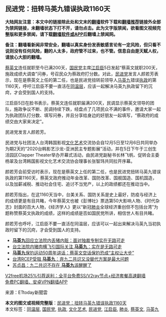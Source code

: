 <h2>民进党：扭转马英九错误执政1160天</h2> <p class="notice"><b>大陆网友注意：本文中的链接除此处和文末的<a href="https://github.com/bannedbook/fanqiang" >翻墙</a>软件下载和<a href="https://github.com/killgcd/justmysocks/blob/master/README.md">翻墙推荐</a>链接外全部为禁网链接，未翻墙状态下打不开，请勿点击。此为文字版禁闻，欲看图文视频完整版和更多禁闻，请下载<a href="https://github.com/bannedbook/fanqiang">翻墙软件或APP</a>后翻墙上禁闻网。</p><p>备注：翻墙看新闻非常安全，翻墙以真实身份发表敏感言论有一定风险，但只看不说则没有任何风险，翻的人太多，政府管不过来，也不管。信息自由是天赋人权，请放心大胆的翻墙。</b></p>  <div class="entry"> <p><a href="https://www.bannedbook.org/bnews/tag/%e8%94%a1%e8%8b%b1%e6%96%87/" class="st_tag internal_tag" rel="tag" title="标签 蔡英文 下的日志">蔡英文</a>连任就职至今已满200天，<a href="https://www.bannedbook.org/bnews/tag/%e5%9b%bd%e6%b0%91%e5%85%9a/" class="st_tag internal_tag" rel="tag" title="标签 国民党 下的日志">国民党</a>主席<a href="https://www.bannedbook.org/bnews/tag/%E6%B1%9F%E5%90%AF%E8%87%A3/" class="st_tag internal_tag" rel="tag" title="标签 江启臣 下的日志">江启臣</a>5日发起“蔡英文就职200天，施政成绩大调查”问券，号召民众为蔡政府打分数。对此，<a href="https://www.bannedbook.org/bnews/tag/%E6%B0%91%E8%BF%9B%E5%85%9A/" class="st_tag internal_tag" rel="tag" title="标签 民进党 下的日志">民进党</a>发言人颜若芳表示，现在是蔡英文上任的第二任，也是民进党扭转前领导人<a href="https://www.bannedbook.org/bnews/tag/%e9%a9%ac%e8%8b%b1%e4%b9%9d/" class="st_tag internal_tag" rel="tag" title="标签 马英九 下的日志">马英九</a>错误<a href="https://www.bannedbook.org/bnews/tag/%E6%89%A7%E6%94%BF/" class="st_tag internal_tag" rel="tag" title="标签 执政 下的日志">执政</a>的第1160天，呼吁江启臣不要一直活在<a href="https://www.bannedbook.org/bnews/tag/%E5%90%8C%E6%B8%A9%E5%B1%82/" class="st_tag internal_tag" rel="tag" title="标签 同温层 下的日志">同温层</a>，应该一起解决马英九执政留下的沉疴，才会受到国人的支持。</p> <p>江启臣5日在脸书表示，蔡英文连任就职届满200天，民调显示蔡英文领导的团队，施政争议不断、民调持续下跌，经盘点了几项民众不满的事件，邀请大家一起为执政团队打分数、填写问券，并且分享给身边的好朋友一起填写，“蔡政府的成绩交由大家来决定”。</p>  <p>民进党发言人颜若芳。</p> <p>民进党与社团法人台湾韩国影视<a href="https://www.bannedbook.org/bnews/tag/%E6%96%87%E5%8C%96%E8%89%BA%E6%9C%AF/" class="st_tag internal_tag" rel="tag" title="标签 文化艺术 下的日志">文化艺术</a>交流协会自12月5日至12月6日共同举办为期2天的“2020台韩影艺沙龙-亚洲民主专题影展”活动，并在5日下午于三创生活园区Clapper Theater举办开幕式活动，由民进党副秘书长林飞帆、促转会主委杨翠及台湾韩国影视文化艺术交流协会理事长张智玮共同拉开序幕。</p>  <p>颜若芳会前受访时表示，现在是蔡英文上任的第二任，也是民进党扭转马英九错误执政的第1160天，蔡英文政府推动年金改革、国防改革、国舰国造、国机国造，以及加薪减税、推动社会住宅、追讨不当党产，以上的政绩都还在推动当中。</p> <p>颜若芳指出，在这1160天当中，台美关系、国防关系是史上最好，防疫与经济上的成绩更是有目共睹，今年蔡英文也被《彭博社》票选第50大影响人物、《时代杂志》封面的百大人物，《经济学人》更以“新冠<a href="https://www.bannedbook.org/bnews/tag/%e8%82%ba%e7%82%8e/" class="st_tag internal_tag" rel="tag" title="标签 肺炎 下的日志">肺炎</a>全球经济重创但不包括台湾”为题称赞蔡英文执政的成绩，这样的成绩是否如国民党所讲，相信世人有目共睹。</p>  <p>颜若芳也呼吁，江启臣不要一直活在同温层，应该可以一起出来解决马英九当初执政时留下的沉疴，才会受到国人的支持。</p> <ul class='op-related-articles' title='相关阅读'> <li><a href='https://www.bannedbook.org/bnews/baitai/20201128/1438798.html' target='_blank'><b>马英九</b>回应立法院内丢猪内脏：面对独裁专制实在无路可走</a></li> <li><a href='https://www.bannedbook.org/bnews/taiwannews/20201128/1438707.html' target='_blank'>台立法院内猪肉横飞引国际关注 <b>马英九</b>：实在是无路可走</a></li> <li><a href='https://www.bannedbook.org/bnews/baitai/20201121/1434817.html' target='_blank'><b>马英九</b>保钓运动50周年讲话：蔡英文空话保钓恐成“主权让大步”</a></li> <li><a href='https://www.bannedbook.org/bnews/baitai/20201117/1432513.html' target='_blank'>台湾RCEP受阻 <b>马英九</b>：弃九二共识又没替代方案是最大问题</a></li> <li><a href='https://www.bannedbook.org/bnews/baitai/20201108/1427955.html' target='_blank'>苏贞昌：九二共识不存在 <b>马英九</b>该醒醒了</a></li> </ul> <p class="texttj"> <a href="https://www.bannedbook.org/forum23/topic22702.html" target="_blank">V2free机场25%引荐返利：全平台免费SS/V2ray节点+经济套餐高速翻墙</a><br/> <a href="https://github.com/bannedbook/fanqiang/wiki/%E7%A6%81%E9%97%BB%E7%BD%91%E5%AE%89%E5%8D%93%E7%BF%BB%E5%A2%99%E6%96%B0%E9%97%BBAPP" target="_blank">免费PC翻墙、安卓VPN翻墙APP</a></p><p> 来源：ETtoday新聞雲 </p><a name='sharetosocial'></a>       <div><b>本文的图文或视频完整版</b>：<a href='https://www.bannedbook.org/bnews/comments/20201206/1443018.html'>民进党：扭转马英九错误执政1160天</a></div>  </div><!--END ENTRY--> <div class="postfooter"> <div>本文标签：<a href="https://www.bannedbook.org/bnews/tag/%E5%90%8C%E6%B8%A9%E5%B1%82/" rel="tag">同温层</a>, <a href="https://www.bannedbook.org/bnews/tag/%e5%9b%bd%e6%b0%91%e5%85%9a/" rel="tag">国民党</a>, <a href="https://www.bannedbook.org/bnews/tag/%E6%89%A7%E6%94%BF/" rel="tag">执政</a>, <a href="https://www.bannedbook.org/bnews/tag/%E6%96%87%E5%8C%96%E8%89%BA%E6%9C%AF/" rel="tag">文化艺术</a>, <a href="https://www.bannedbook.org/bnews/tag/%E6%B0%91%E8%BF%9B%E5%85%9A/" rel="tag">民进党</a>, <a href="https://www.bannedbook.org/bnews/tag/%E6%B1%9F%E5%90%AF%E8%87%A3/" rel="tag">江启臣</a>, <a href="https://www.bannedbook.org/bnews/tag/%e8%82%ba%e7%82%8e/" rel="tag">肺炎</a>, <a href="https://www.bannedbook.org/bnews/tag/%e8%94%a1%e8%8b%b1%e6%96%87/" rel="tag">蔡英文</a>, <a href="https://www.bannedbook.org/bnews/tag/%e9%a9%ac%e8%8b%b1%e4%b9%9d/" rel="tag">马英九</a></div>  </div><!--END POSTFOOTER--> 